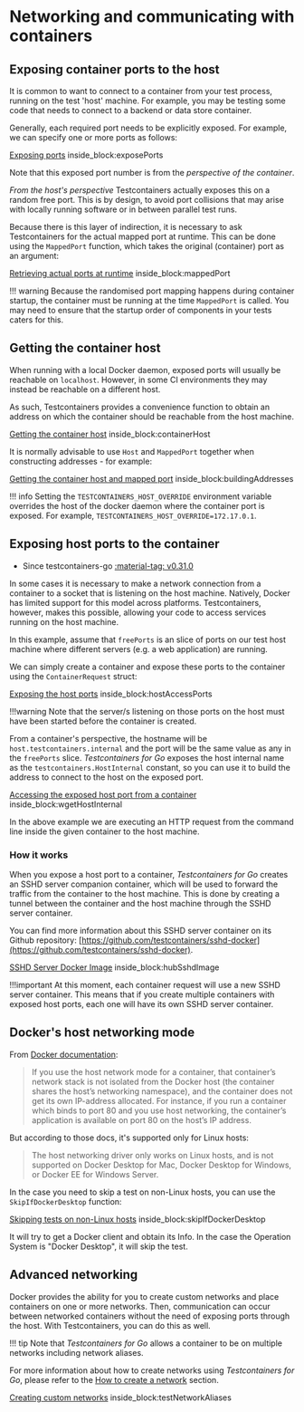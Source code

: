 # Networking and communicating with containers

## Exposing container ports to the host

It is common to want to connect to a container from your test process, running on the test 'host' machine.
For example, you may be testing some code that needs to connect to a backend or data store container.

Generally, each required port needs to be explicitly exposed. For example, we can specify one or more ports as follows:

<!--codeinclude-->
[Exposing ports](../../docker_test.go) inside_block:exposePorts
<!--/codeinclude-->

Note that this exposed port number is from the *perspective of the container*. 

*From the host's perspective* Testcontainers actually exposes this on a random free port.
This is by design, to avoid port collisions that may arise with locally running software or in between parallel test runs.

Because there is this layer of indirection, it is necessary to ask Testcontainers for the actual mapped port at runtime.
This can be done using the `MappedPort` function, which takes the original (container) port as an argument:

<!--codeinclude-->
[Retrieving actual ports at runtime](../../container_test.go) inside_block:mappedPort
<!--/codeinclude-->

!!! warning
    Because the randomised port mapping happens during container startup, the container must be running at the time `MappedPort` is called. 
    You may need to ensure that the startup order of components in your tests caters for this.

## Getting the container host

When running with a local Docker daemon, exposed ports will usually be reachable on `localhost`.
However, in some CI environments they may instead be reachable on a different host.

As such, Testcontainers provides a convenience function to obtain an address on which the container should be reachable from the host machine.

<!--codeinclude-->
[Getting the container host](../../docker_test.go) inside_block:containerHost
<!--/codeinclude-->

It is normally advisable to use `Host` and `MappedPort` together when constructing addresses - for example:

<!--codeinclude-->
[Getting the container host and mapped port](../../docker_test.go) inside_block:buildingAddresses
<!--/codeinclude-->

!!! info
    Setting the `TESTCONTAINERS_HOST_OVERRIDE` environment variable overrides the host of the docker daemon where the container port is exposed. For example, `TESTCONTAINERS_HOST_OVERRIDE=172.17.0.1`.

## Exposing host ports to the container

- Since testcontainers-go <a href="https://github.com/testcontainers/testcontainers-go/releases/tag/v0.31.0"><span class="tc-version">:material-tag: v0.31.0</span></a>

In some cases it is necessary to make a network connection from a container to a socket that is listening on the host machine. Natively, Docker has limited support for this model across platforms. Testcontainers, however, makes this possible, allowing your code to access services running on the host machine.

In this example, assume that `freePorts` is an slice of ports on our test host machine where different servers (e.g. a web application) are running.

We can simply create a container and expose these ports to the container using the `ContainerRequest` struct:

<!--codeinclude-->
[Exposing the host ports](../../port_forwarding_test.go) inside_block:hostAccessPorts
<!--/codeinclude-->

!!!warning
    Note that the server/s listening on those ports on the host must have been started before the container is created.

From a container's perspective, the hostname will be `host.testcontainers.internal` and the port will be the same value as any in the `freePorts` slice. _Testcontainers for Go_ exposes the host internal name as the `testcontainers.HostInternal` constant, so you can use it to build the address to connect to the host on the exposed port.

<!--codeinclude-->
[Accessing the exposed host port from a container](../../port_forwarding_test.go) inside_block:wgetHostInternal
<!--/codeinclude-->

In the above example we are executing an HTTP request from the command line inside the given container to the host machine.

### How it works

When you expose a host port to a container, _Testcontainers for Go_ creates an SSHD server companion container, which will be used to forward the traffic from the container to the host machine. This is done by creating a tunnel between the container and the host machine through the SSHD server container.

You can find more information about this SSHD server container on its Github repository: [https://github.com/testcontainers/sshd-docker](https://github.com/testcontainers/sshd-docker).

<!--codeinclude-->
[SSHD Server Docker Image](../../port_forwarding.go) inside_block:hubSshdImage
<!--/codeinclude-->

!!!important
    At this moment, each container request will use a new SSHD server container. This means that if you create multiple containers with exposed host ports, each one will have its own SSHD server container.

## Docker's host networking mode

From [Docker documentation](https://docs.docker.com/network/drivers/host/):

> If you use the host network mode for a container, that container’s network stack is not isolated from the Docker host (the container shares the host’s networking namespace), and the container does not get its own IP-address allocated. For instance, if you run a container which binds to port 80 and you use host networking, the container’s application is available on port 80 on the host’s IP address.

But according to those docs, it's supported only for Linux hosts:

> The host networking driver only works on Linux hosts, and is not supported on Docker Desktop for Mac, Docker Desktop for Windows, or Docker EE for Windows Server.

In the case you need to skip a test on non-Linux hosts, you can use the `SkipIfDockerDesktop` function:

<!--codeinclude-->
[Skipping tests on non-Linux hosts](../../docker_test.go) inside_block:skipIfDockerDesktop
<!--/codeinclude-->

It will try to get a Docker client and obtain its Info. In the case the Operation System is "Docker Desktop", it will skip the test.

## Advanced networking

Docker provides the ability for you to create custom networks and place containers on one or more networks. Then, communication can occur between networked containers without the need of exposing ports through the host. With Testcontainers, you can do this as well. 

!!! tip
    Note that _Testcontainers for Go_ allows a container to be on multiple networks including network aliases.

For more information about how to create networks using _Testcontainers for Go_, please refer to the [How to create a network](./creating_networks.md) section.

<!--codeinclude-->
[Creating custom networks](../../network/network_test.go) inside_block:testNetworkAliases
<!--/codeinclude-->
